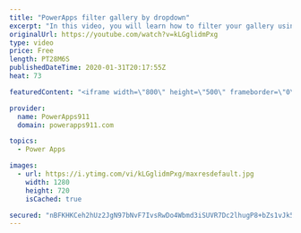 ```yaml
---
title: "PowerApps filter gallery by dropdown"
excerpt: "In this video, you will learn how to filter your gallery using one dropdown, two dropdowns, and a search box. Lots of fun to be learned here. We also cover the distinct function and the collect function along the way.   Power Apps training at https://training.PowerApps911.com"
originalUrl: https://youtube.com/watch?v=kLGglidmPxg
type: video
price: Free
length: PT28M6S
publishedDateTime: 2020-01-31T20:17:55Z
heat: 73

featuredContent: "<iframe width=\"800\" height=\"500\" frameborder=\"0\" src=\"https://www.youtube.com/embed/kLGglidmPxg\" allow=\"accelerometer; autoplay; encrypted-media; gyroscope; picture-in-picture\" allowfullscreen></iframe>"

provider:
  name: PowerApps911
  domain: powerapps911.com

topics:
  - Power Apps

images:
  - url: https://i.ytimg.com/vi/kLGglidmPxg/maxresdefault.jpg
    width: 1280
    height: 720
    isCached: true

secured: "nBFKHKCeh2hUz2JgN97bNvF7IvsRwDo4Wbmd3iSUVR7Dc2lhugP8+bZs1vJk5SXy03iVc2c1Tiga+xotm1QMNYR/0N8JNBimkjdfY9B6+wM2G2LKRWdBHfDyoYLkFv/GyBFYrfvwId16ynvVefF/M4V/J1UEb0LrYX0t8rJl779YgDB5my7JOohRwG2Tj1Yyuj0QO09WE76CvrrynT+MldqyxJgMAPQM9+//AVR8gROyZKauDfB7JoF/Fvm4qd4EcjOfkEmbSdk130OirDk0MgKFZeYn7mkATE6rumIQm0+285LgB+9ZyRh0BoIFUhzVtROo8hpwWJIfx5h2Jy6cMBZ4av0A/MghL7hC0Dxrv/JxnlkNkO/cXbEs3MiHQdiE7V0BKD9WqRh47ADamS6LSZ/ujtxCXD5g2NQ/cImQOmw=;05xivYjdqKdc0Lm86TN6bQ=="
---
```



